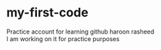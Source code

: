 # my-first-code
Practice account for learning github
haroon rasheed
<br>
I am working on it for practice purposes
